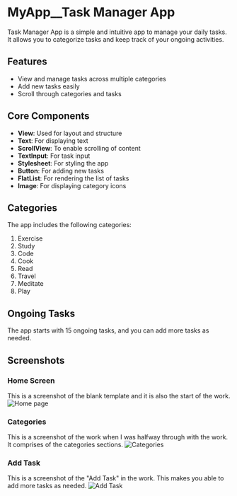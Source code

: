 # MyApp__Task Manager App
Task Manager App is a simple and intuitive app to manage your daily tasks. It allows you to categorize tasks and keep track of your ongoing activities.


## Features
- View and manage tasks across multiple categories
- Add new tasks easily
- Scroll through categories and tasks


## Core Components
- **View**: Used for layout and structure
- **Text**: For displaying text
- **ScrollView**: To enable scrolling of content
- **TextInput**: For task input
- **Stylesheet**: For styling the app
- **Button**: For adding new tasks
- **FlatList**: For rendering the list of tasks
- **Image**: For displaying category icons


## Categories
The app includes the following categories:
1. Exercise
2. Study
3. Code
4. Cook
5. Read
6. Travel
7. Meditate
8. Play

## Ongoing Tasks
The app starts with 15 ongoing tasks, and you can add more tasks as needed.


## Screenshots
### Home Screen
This is a screenshot of the blank template and it is also the start of the work.
![Home page](MyApp/components/start.png)

### Categories
This is a screenshot of the work when I was halfway through with the work.
It comprises of the categories sections.
![Categories](MyApp/components/home.png)

### Add Task
This is a screenshot of the "Add Task" in the work.
This makes you able to add more tasks as needed.
![Add Task](MyApp/components/task.png)



